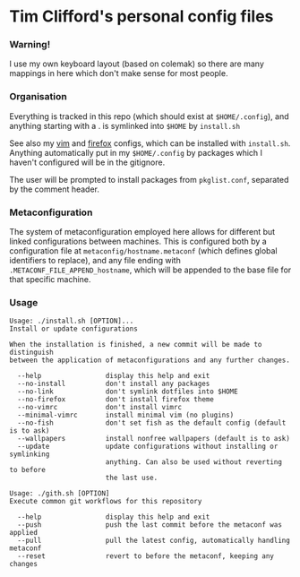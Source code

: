 # Tim Clifford's personal config files

### Warning!

I use my own keyboard layout (based on colemak) so there are many mappings in
here which don't make sense for most people.

### Organisation

Everything is tracked in this repo (which should exist at `$HOME/.config`), and
anything starting with a . is symlinked into `$HOME` by `install.sh`

See also my [vim](https://github.com/tim-clifford/vimrc) and
[firefox](https://github.com/tim-clifford/minimal-functional-firefox-dracula)
configs, which can be installed with `install.sh`. Anything automatically put
in my `$HOME/.config` by packages which I haven't configured will be in the
gitignore.

The user will be prompted to install packages from `pkglist.conf`, separated
by the comment header.

### Metaconfiguration

The system of metaconfiguration employed here allows for different but linked
configurations between machines. This is configured both by a configuration
file at `metaconfig/hostname.metaconf` (which defines global identifiers to
replace), and any file ending with `.METACONF_FILE_APPEND_hostname`, which will
be appended to the base file for that specific machine.

### Usage

```
Usage: ./install.sh [OPTION]...
Install or update configurations

When the installation is finished, a new commit will be made to distinguish
between the application of metaconfigurations and any further changes.

  --help                display this help and exit
  --no-install          don't install any packages
  --no-link             don't symlink dotfiles into $HOME
  --no-firefox          don't install firefox theme
  --no-vimrc            don't install vimrc
  --minimal-vimrc       install minimal vim (no plugins)
  --no-fish             don't set fish as the default config (default is to ask)
  --wallpapers          install nonfree wallpapers (default is to ask)
  --update              update configurations without installing or symlinking
                        anything. Can also be used without reverting to before
                        the last use.
```
```
Usage: ./gith.sh [OPTION]
Execute common git workflows for this repository

  --help                display this help and exit
  --push                push the last commit before the metaconf was applied
  --pull                pull the latest config, automatically handling metaconf
  --reset               revert to before the metaconf, keeping any changes
```

